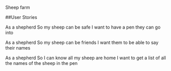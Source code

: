 Sheep farm


##User Stories

As a shepherd
So my sheep can be safe
I want to have a pen they can go into

As a shepherd
So my sheep can be friends
I want them to be able to say their names

As a shepherd
So I can know all my sheep are home
I want to get a list of all the names of the sheep in the pen
